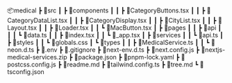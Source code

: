 📦medical
 ┣ 📂src
 ┃ ┣ 📂components
 ┃ ┃ ┣ 📜CategoryButtons.tsx
 ┃ ┃ ┣ 📜CategoryDataList.tsx
 ┃ ┃ ┣ 📜CategoryDisplay.tsx
 ┃ ┃ ┣ 📜CityList.tsx
 ┃ ┃ ┣ 📜Layout.tsx
 ┃ ┃ ┣ 📜Loader.tsx
 ┃ ┃ ┗ 📜MacButton.tsx
 ┃ ┣ 📂pages
 ┃ ┃ ┣ 📂api
 ┃ ┃ ┃ ┗ 📜data.ts
 ┃ ┃ ┣ 📜index.tsx
 ┃ ┃ ┗ 📜_app.tsx
 ┃ ┣ 📂services
 ┃ ┃ ┗ 📜api.ts
 ┃ ┣ 📂styles
 ┃ ┃ ┗ 📜globals.css
 ┃ ┗ 📂types
 ┃ ┃ ┣ 📜MedicalService.ts
 ┃ ┃ ┗ 📜neon.d.ts
 ┣ 📜.env
 ┣ 📜.gitignore
 ┣ 📜next-env.d.ts
 ┣ 📜next.config.js
 ┣ 📜nextjs-medical-services.zip
 ┣ 📜package.json
 ┣ 📜pnpm-lock.yaml
 ┣ 📜postcss.config.js
 ┣ 📜readme.md
 ┣ 📜tailwind.config.ts
 ┣ 📜tree.md
 ┗ 📜tsconfig.json